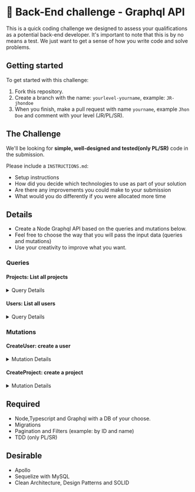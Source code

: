 # 👾 Back-End challenge - Graphql API

This is a quick coding challenge we designed to assess your qualifications as a potential back-end developer. It's important to note that this is by no means a test. We just want to get a sense of how you write code and solve problems.

## Getting started

To get started with this challenge:

1. Fork this repository.
2. Create a branch with the name: `yourlevel-yourname`, example: `JR-jhondoe`
3. When you finish, make a pull request with name `yourname`, example `Jhon Doe` and comment with your level (JR/PL/SR).

## The Challenge

We'll be looking for **simple, well-designed and tested(only PL/SR)** code in the submission.

Please include a `INSTRUCTIONS.md`:

- Setup instructions
- How did you decide which technologies to use as part of your solution
- Are there any improvements you could make to your submission
- What would you do differently if you were allocated more time

## Details

- Create a Node Graphql API based on the queries and mutations below.
- Feel free to choose the way that you will pass the input data (queries and mutations)
- Use your creativity to improve what you want.

### Queries

#### Projects: List all projects

<details><summary>Query Details</summary>

<p>
  
```graphql
query projects {
  id
  name
  price
  user {
    id
    name
    email
  }
}
```

</p>
</details>

#### Users: List all users

<details><summary>Query Details</summary>

<p>
  
```graphql
query users {
  id
  name
  email
}
```

</p>
</details>

### Mutations

#### CreateUser: create a user

<details><summary>Mutation Details</summary>

<p>
  
```graphql
mutation createUser {
  id
  name
  email
}
```

</p>
</details>

#### CreateProject: create a project

<details><summary>Mutation Details</summary>

<p>
  
```graphql
mutation createProject {
  id
  name
  email
  user {
    id
    name
    email
  }
}
```

</p>
</details>

## Required

- Node,Typescript and Graphql with a DB of your choose.
- Migrations
- Pagination and Filters (example: by ID and name)
- TDD (only PL/SR)

## Desirable

- Apollo
- Sequelize with MySQL
- Clean Architecture, Design Patterns and SOLID
